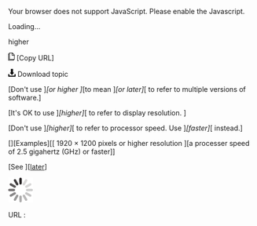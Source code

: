 Your browser does not support JavaScript. Please enable the Javascript.

Loading...

higher

![Copy URL](higher_files/Copy.png) [Copy URL]

![Download](higher_files/Download.png)
Download topic

[Don't use ]*[or higher ]*[to mean ]*[or later]*[ to refer to multiple versions of software.]

[It's OK to use ]*[higher]*[ to refer to display resolution. ]

[Don't use ]*[higher]*[ to refer to processor speed. Use ]*[faster]*[ instead.]

[][Examples][[
1920 × 1200 pixels or higher resolution
][a processer speed of 2.5 gigahertz (GHz) or faster]]

[See ][[later](https://worldready.cloudapp.net/Styleguide/Read?id=2700&topicid=32560)]

![In progress](higher_files/activity-large.gif)

URL :


